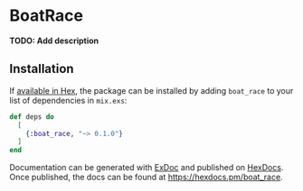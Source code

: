 # BoatRace

**TODO: Add description**

## Installation

If [available in Hex](https://hex.pm/docs/publish), the package can be installed
by adding `boat_race` to your list of dependencies in `mix.exs`:

```elixir
def deps do
  [
    {:boat_race, "~> 0.1.0"}
  ]
end
```

Documentation can be generated with [ExDoc](https://github.com/elixir-lang/ex_doc)
and published on [HexDocs](https://hexdocs.pm). Once published, the docs can
be found at <https://hexdocs.pm/boat_race>.

